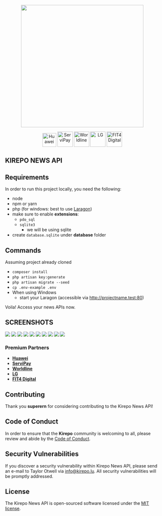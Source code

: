 <p align="center"><a href="https://kirepu.lu" target="_blank"><img src="https://kirepo.lu/img/kirepo-white-bg.f3cde4ea.svg" width="400"></a></p>

<p align="center">
<a href="https://www.huawei.com"><img src="https://kirepo.lu/img/huawei.fc950ca9.png" alt="Huawei" width="45" style="background: white"></a>
<a href="https://servipay.eu"><img src="https://kirepo.lu/img/servipay.1871e891.png" alt="ServiPay" width="50"></a>
<a href="https://worldline.com"><img src="https://kirepo.lu/img/worldline.3e4b6f40.jpg" alt="Worldline" width="50"></a>
<a href="https://www.lg.com"><img src="https://kirepo.lu/img/lg.efefe1a6.jpg" alt="LG" width="50"></a>
<a href="https://www.luxinnovation.lu"><img src="https://kirepo.lu/img/fit-4-digital.6a1ea578.png" alt="FIT4 Digital" width="50" style="background: white"></a>
</p>

## KIREPO NEWS API
## Requirements

In order to run this project locally, you need the following:

- node
- npm or yarn
- php (for windows: best to use <a href="https://laragon.org/download/index.html">Laragon</a>)
- make sure to enable **extensions**:
    - `pdo_sql`
    - `sqlite3`
        - we will be using sqlite
- create `database.sqlite` under **database** folder

    
## Commands

Assuming project already cloned

- `composer install`
- ``php artisan key:generate``  
- `php artisan migrate --seed`
- `cp .env-example .env`
- When using Windows
    - start your Laragon (accessible via http://projectname.test:80)

Voila! Access your news APIs now.

## SCREENSHOTS
<img src="https://i.ibb.co/w4MB3P0/download.png" />
<img src="https://i.ibb.co/16vDpxH/download-1.png" />
<img src="https://i.ibb.co/bWY46tP/download-2.png" />
<img src="https://i.ibb.co/74sSKQr/download-3.png" />
<img src="https://i.ibb.co/PZQ9mfH/download-4.png" />
<img src="https://i.ibb.co/CHq9gWH/download-5.png" />
<img src="https://i.ibb.co/rfZr7S2/download-6.png" />
<img src="https://i.ibb.co/7JFBXd0/download-7.png" />
<img src="https://i.ibb.co/sgf2RzB/download-8.png" />
<img src="https://i.ibb.co/937sNcQ/download-9.png" />



### Premium Partners

- **[Huawei](www.huawei.com)**
- **[ServiPay](https://servipay.eu)**
- **[Worldline](https://worldline.com)**
- **[LG](https://www.lg.com)**
- **[FIT4 Digital](https://www.luxinnovation.lu)**

## Contributing

Thank you **superern** for considering contributing to the Kirepo News API!

## Code of Conduct

In order to ensure that the **Kirepo** community is welcoming to all, please review and abide by the [Code of Conduct](https://laravel.com/docs/contributions#code-of-conduct).

## Security Vulnerabilities

If you discover a security vulnerability within Kirepo News API, please send an e-mail to Taylor Otwell via [info@kirepo.lu](mailto:info@kirepo.lu). All security vulnerabilities will be promptly addressed.

## License

The Kirepo News API is open-sourced software licensed under the [MIT license](https://opensource.org/licenses/MIT).
